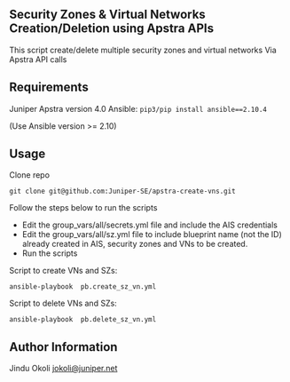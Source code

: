 ## Security Zones & Virtual Networks Creation/Deletion using Apstra APIs

This script create/delete multiple security zones and virtual networks Via Apstra API calls

## Requirements

Juniper Apstra version 4.0
Ansible: `pip3/pip install ansible==2.10.4`

(Use Ansible version >= 2.10)

## Usage
Clone repo
```
git clone git@github.com:Juniper-SE/apstra-create-vns.git
```

Follow the steps below to run the scripts
* Edit the group_vars/all/secrets.yml file and include the AIS credentials
* Edit the group_vars/all/sz.yml file to include blueprint name (not the ID) already created in AIS, security zones and VNs to be created.
* Run the scripts

Script to create VNs and SZs:
```
ansible-playbook  pb.create_sz_vn.yml
```

Script to delete VNs and SZs:
```
ansible-playbook  pb.delete_sz_vn.yml
```


## Author Information

Jindu Okoli 
jokoli@juniper.net
